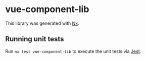 # vue-component-lib

This library was generated with [Nx](https://nx.dev).

## Running unit tests

Run `nx test vue-component-lib` to execute the unit tests via [Jest](https://jestjs.io).
